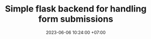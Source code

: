 ---
title: Simple flask backend for handling form submissions
date: 2023-06-06 10:24:00 +07:00
tags: [web development, python]
description: 
---